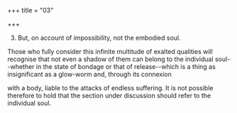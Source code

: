 +++
title = "03"

+++


3. But, on account of impossibility, not the embodied soul.

Those who fully consider this infinite multitude of exalted qualities will recognise that not even a shadow of them can belong to the individual soul--whether in the state of bondage or that of release--which is a thing as insignificant as a glow-worm and, through its connexion

with a body, liable to the attacks of endless suffering. It is not possible therefore to hold that the section under discussion should refer to the individual soul.

